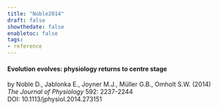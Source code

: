 ```yaml
---
title: "Noble2014"
draft: false
showthedate: false
enabletoc: false
tags:
- reference
---
```


#### **Evolution evolves: physiology returns to centre stage**     
by Noble D., Jablonka E., Joyner M.J., Müller G.B., Omholt S.W. (2014)         
*The Journal of Physiology* 592: 2237-2244       
DOI: 10.1113/jphysiol.2014.273151     


